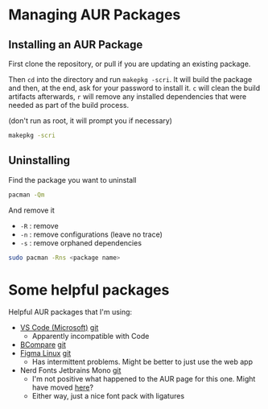 # Managing AUR Packages
## Installing an AUR Package
First clone the repository, or pull if you are updating an existing package.

Then `cd` into the directory and run `makepkg -scri`. It will build the package and then, at the end, ask for your password to install it. `c` will clean the build artifacts afterwards, `r` will remove any installed dependencies that were needed as part of the build process.

(don't run as root, it will prompt you if necessary)
```bash
makepkg -scri
```

## Uninstalling

Find the package you want to uninstall

```bash
pacman -Qm
```

And remove it
- `-R` : remove
- `-n` : remove configurations (leave no trace)
- `-s` : remove orphaned dependencies
```bash
sudo pacman -Rns <package name>
```

# Some helpful packages
Helpful AUR packages that I'm using:

- [VS Code (Microsoft)](https://aur.archlinux.org/packages/visual-studio-code-bin) [git](https://aur.archlinux.org/visual-studio-code-bin.git)
	- Apparently incompatible with Code
- [BCompare](https://aur.archlinux.org/packages/bcompare) [git](https://aur.archlinux.org/bcompare.git)
- [Figma Linux](https://aur.archlinux.org/packages/figma-linux-bin) [git](https://aur.archlinux.org/figma-linux-bin.git)
	- Has intermittent problems. Might be better to just use the web app
- Nerd Fonts Jetbrains Mono [git](https://aur.archlinux.org/nerd-fonts-jetbrains-mono.git)
	- I'm not positive what happened to the AUR page for this one. Might have moved [here](https://archlinux.org/packages/extra/any/ttf-jetbrains-mono-nerd/)?
	- Either way, just a nice font pack with ligatures
